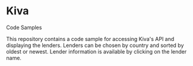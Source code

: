 # Kiva
Code Samples

This repository contains a code sample for accessing Kiva's  API and displaying the lenders.
Lenders can be chosen by country and sorted by oldest or newest. Lender information is available by clicking on the lender name.
